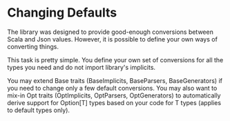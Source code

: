 # Changing Defaults

The library was designed to provide good-enough conversions between
Scala and Json values. However, it is possible to define your own ways
of converting things.

This task is pretty simple. You define your own set of conversions for
all the types you need and do not import library's implicits.

You may extend Base traits (BaseImplicits, BaseParsers, BaseGenerators) if
you need to change only a few default conversions.
You may also want to mix-in Opt traits (OptImplicits, OptParsers, OptGenerators)
to automatically derive support for Option[T] types based on your
code for T types (applies to default types only).

